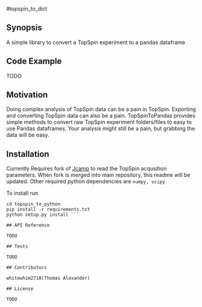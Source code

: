 #topspin_to_dict

## Synopsis

A simple library to convert a TopSpin experiment to a pandas dataframe 

## Code Example

TODO

## Motivation

Doing complex analysis of TopSpin data can be a pain in TopSpin. Exporting and converting TopSpin data can also be a pain. TopSpinToPandas provides simple methods to convert raw TopSpin experiment folders/files to easy to use Pandas dataframes. Your analysis might still be a pain, but grabbing the data will be easy. 

## Installation

Currently Requires fork of [Jcamp](https://github.com/whitewhim2718/jcamp) to read the TopSpin acqusition parameters. When fork is merged into main repository,
this readme will be updated. Other required python dependencies are
`numpy, scipy`

To install run 

```git clone git@github.com:whitewhim2718/topspin_to_python.git
cd topspin_to_python
pip install -r requirements.txt 
python setup.py install ```

## API Reference

TODO

## Tests

TODO

## Contributors

whitewhim2718(Thomas Alexander)

## License

TODO